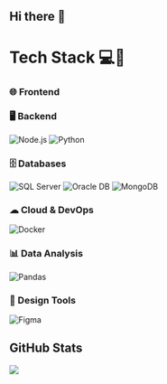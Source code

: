 ## Hi there 👋

<!--
**ellielok/ellielok** is a ✨ _special_ ✨ repository because its `README.md` (this file) appears on your GitHub profile.

Here are some ideas to get you started:

- 🔭 I’m currently working on ...
- 🌱 I’m currently learning ...
- 👯 I’m looking to collaborate on ...
- 🤔 I’m looking for help with ...
- 💬 Ask me about ...
- 📫 How to reach me: ...
- 😄 Pronouns: ...
- ⚡ Fun fact: ...
-->

# Tech Stack 💻🚀

### 🌐 Frontend

### 🖥 Backend
![Node.js](https://img.shields.io/badge/-Node.js-339933?logo=node.js&logoColor=white&style=flat-square)
![Python](https://img.shields.io/badge/-Python-3776AB?logo=python&logoColor=white&style=flat-square)

### 🗄 Databases
![SQL Server](https://img.shields.io/badge/-Microsoft%20SQL%20Server-CC2927?logo=microsoft-sql-server&logoColor=white&style=flat-square)
![Oracle DB](https://img.shields.io/badge/-Oracle%20DB-F80000?logo=oracle&logoColor=white&style=flat-square)
![MongoDB](https://img.shields.io/badge/-MongoDB-47A248?logo=mongodb&logoColor=white&style=flat-square)

### ☁ Cloud & DevOps
![Docker](https://img.shields.io/badge/-Docker-2496ED?logo=docker&logoColor=white&style=flat-square)

### 📊 Data Analysis
![Pandas](https://img.shields.io/badge/-Pandas-150458?logo=pandas&logoColor=white&style=flat-square)

### 🎨 Design Tools
![Figma](https://img.shields.io/badge/-Figma-F24E1E?logo=figma&logoColor=white&style=flat-square)


## GitHub Stats
<picture>
    <source media="(prefers-color-scheme: dark)" srcset="https://github-readme-stats.vercel.app/api?username=ellielok&theme=dark&show_icons=true">
    <img src="https://github-readme-stats.vercel.app/api?username=ellielok&show_icons=true">
</picture>
